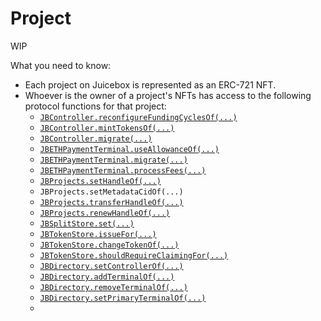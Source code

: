 # Project

WIP

What you need to know:

* Each project on Juicebox is represented as an ERC-721 NFT.&#x20;
* Whoever is the owner of a project's NFTs has access to the following protocol functions for that project:
  * [`JBController.reconfigureFundingCyclesOf(...)`](../specifications/contracts/or-controllers/jbcontroller/write/reconfigurefundingcyclesof.md)
  * [`JBController.mintTokensOf(...)`](../specifications/contracts/or-controllers/jbcontroller/write/minttokensof.md)
  * [`JBController.migrate(...)`](../specifications/contracts/or-controllers/jbcontroller/write/migrate.md)
  * [`JBETHPaymentTerminal.useAllowanceOf(...)`](../specifications/contracts/or-payment-terminals/jbethpaymentterminal/write/useallowanceof.md)
  * [`JBETHPaymentTerminal.migrate(...)`](../specifications/contracts/or-payment-terminals/jbethpaymentterminal/write/migrate.md)
  * [`JBETHPaymentTerminal.processFees(...)`](../specifications/contracts/or-payment-terminals/jbethpaymentterminal/write/processfees.md)
  * [`JBProjects.setHandleOf(...)`](../specifications/contracts/jbprojects/write/sethandleof.md)
  * `JBProjects.setMetadataCidOf(...)`
  * [`JBProjects.transferHandleOf(...)`](../specifications/contracts/jbprojects/write/transferhandleof.md)
  * [`JBProjects.renewHandleOf(...)`](../specifications/contracts/jbprojects/write/renewhandleof.md)
  * [`JBSplitStore.set(...)`](../specifications/contracts/jbsplitstore/write/set.md)
  * [`JBTokenStore.issueFor(...)`](../specifications/contracts/jbtokenstore/write/issuefor.md)
  * [`JBTokenStore.changeTokenOf(...)`](../specifications/contracts/jbtokenstore/write/changetokenof.md)
  * [`JBTokenStore.shouldRequireClaimingFor(...)`](../specifications/contracts/jbtokenstore/write/shouldrequireclaimingfor.md)
  * [`JBDirectory.setControllerOf(...)`](../specifications/contracts/jbdirectory/write/setcontrollerof.md)
  * [`JBDirectory.addTerminalOf(...)`](../specifications/contracts/jbdirectory/write/addterminalof.md)
  * [`JBDirectory.removeTerminalOf(...)`](../specifications/contracts/jbdirectory/write/removeterminalof.md)
  * [`JBDirectory.setPrimaryTerminalOf(...)`](../specifications/contracts/jbdirectory/write/setprimaryterminalof.md)
  *
